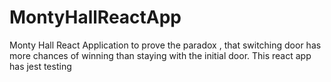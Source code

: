 # MontyHallReactApp
Monty Hall React Application to prove the paradox , that switching door has more chances of winning than staying with the initial door.
This react app has jest testing
